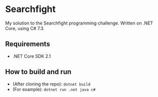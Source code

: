 # Searchfight
My solution to the Searchfight programming challenge. Written on .NET Core, using C# 7.3.

## Requirements
- .NET Core SDK 2.1

## How to build and run
- (After cloning the repo): `dotnet build`
- (For example): `dotnet run .net java c#`

